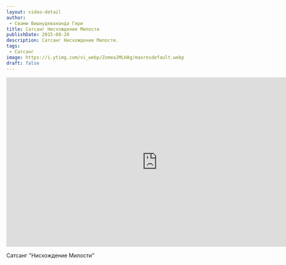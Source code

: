 ```yaml
---
layout: video-detail
author:
 - Свами Вишнудевананда Гири
title: Сатсанг Нисхождение Милости
publishDate: 2015-08-20
description: Сатсанг Нисхождение Милости. 
tags: 
 - Сатсанг
image: https://i.ytimg.com/vi_webp/ZomeaJMLHAg/maxresdefault.webp
draft: false
---
```


<iframe width="790" height="444" src="https://www.youtube.com/embed/ZomeaJMLHAg" frameborder="0" allowfullscreen=""></iframe> 

  Сатсанг "Нисхождение Милости"

  

 